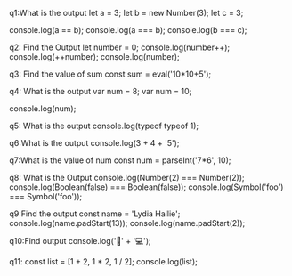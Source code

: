 q1:What is the output
let a = 3;
let b = new Number(3);
let c = 3;

console.log(a == b);
console.log(a === b);
console.log(b === c);

q2: Find the Output 
let number = 0;
console.log(number++);
console.log(++number);
console.log(number);

q3: Find the value of sum
const sum = eval('10*10+5');

q4: What is the output
var num = 8;
var num = 10;

console.log(num);

q5: What is the output
console.log(typeof typeof 1);

q6:What is the output
console.log(3 + 4 + '5');

q7:What is the value of num
const num = parseInt('7*6', 10);

q8: What is the Output
console.log(Number(2) === Number(2));
console.log(Boolean(false) === Boolean(false));
console.log(Symbol('foo') === Symbol('foo'));

q9:Find the output 
const name = 'Lydia Hallie';
console.log(name.padStart(13));
console.log(name.padStart(2));

q10:Find output
console.log('🥑' + '💻');

q11:
const list = [1 + 2, 1 * 2, 1 / 2];
console.log(list);


